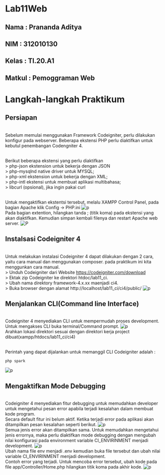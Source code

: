 # Lab11Web

## Nama : Prananda Aditya

## NIM : 312010130

## Kelas : TI.20.A1

## Matkul : Pemoggraman Web

# Langkah-langkah Praktikum

## Persiapan

<br>Sebelum memulai menggunakan Framework Codeigniter, perlu dilakukan konfigur pada webserver. Beberapa ekstensi PHP perlu diaktifkan untuk kebutul penembangan Codengniter 4.

<br>Berikut beberapa ekstensi yang perlu diaktifkan
<br>> php-json ekstension untuk bekerja dengan JSON
<br>> php-mysqlnd native driver untuk MYSQL;
<br>> php-xml ekstension untuk bekerja dengan XML;
<br>> php-intl ekstensi untuk membuat aplikasi multibahasa;
<br>> libcurl (opsional), jika ingin pakai curl

<br>Untuk mengaktifkan ekstentsi tersebut, melalu XAMPP Control Panel, pada bagian
Apache klik Config -> PHP.ini
![p](img/SS1.png)
<br>Pada bagian extention, hilangkan tanda ; (titik koma) pada ekstensi yang akan
diaktifkan. Kemudian simpan kembali filenya dan restart Apache web server.
![P](img/SS2.png)

## Instalsasi Codeigniter 4

<br>Untuk melakukan instalasi Codeigniter 4 dapat dilakukan dengan 2 cara, yaitu cara manual dan menggunakan composer. pada praktikum ini kita menggunkan cara manual.
<br>> Unduh Codeigniter dari Website https://codeigniter.com/download
<br>> Ektak zip Codeigniter ke direktori htdoc/lab11_ci.
<br>> Ubah nama direktory framework-4.x.xx maenjadi ci4.
<br>> Buka browser dengan alamat http://localhost/lab11_ci/ci4/public/
![p](img/SS3.png)

## Menjalankan CLI(Command line Interface)

<br>Codeigniter 4 menyediakan CLI untuk mempermudah proses development. Untuk mengakses CLI buka terminal/Command prompt.
![p](img/SS4.png)
<br>Arahkan lokasi direktori sesuai dengan direktori kerja project dibuat(xampp/htdocs/lab11_ci/ci4)

<br>Perintah yang dapat dijalankan untuk memanggil CLI Codeigniter adalah :

```
php spark
```

![p](img/SS5.png)

## Mengaktifkan Mode Debugging

<br>Codeigniter 4 menyediakan fitur debugging untuk memudahkan developer untuk
mengetahui pesan error apabila terjadi kesalahan dalam membuat kode program.
<br>Secara default fitur ini belum aktif. Ketika terjadi error pada aplikasi akan ditampilkan
pesan kesalahan seperti berikut.
![p](img/SS6.png)
<br>Semua jenis error akan ditampilkan sama. Untuk memudahkan mengetahui jenis
errornya, maka perlu diaktifkan mode debugging dengan mengubah nilai konfigurasi
pada environment variable CI_ENVIRINMENT menjadi development.
![p](img/SS7.png)
<br>Ubah nama file env menjadi .env kemudian buka file tersebut dan ubah nilai variable CI_ENVIRINMENT menjadi development.
<br>Contoh error yang terjadi. Untuk mencoba error tersebut, ubah kode pada file app/Controller/Home.php hilangkan titik koma pada akhir kode.
![p](img/SS8.png)
